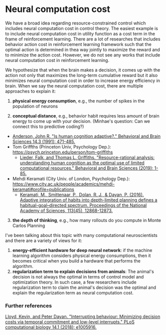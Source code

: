 # Neural computation cost

We have a broad idea regarding resource-constrained control which includes neural computation cost in control theory. 
The easiest example is to include neural computation cost in utility function as a cost term in the frame of reinforcement learning.
There are a lot of researches that includes behavior action cost in reinforcement learning framework such that 
the optimal action is determined in thea way jointly to maximize the reward and to minimize the action cost. 
However, we do not see any works that include neural computation cost in reinforcement learning.


We hypothesize that when the brain makes a decision, 
it comes up with the action not only that maximizes the long-term cumulative reward
but it also minimizes neural computation cost in order to increase energy efficiency in brain. 
When we say the neural computation cost, there are multiple approaches to explain it:

1) **physical energy consumption**, e.g., the number of spikes in the population of neurons

2) **conceptual distance**, e.g., behavior habit requires less amount of brain energy to come up with your decision. 
(Minhae's question: Can we connect this to predictive coding?)
- [Anderson, John R. "Is human cognition adaptive?." Behavioral and Brain Sciences 14.3 (1991): 471-485.](http://act-r.psy.cmu.edu/wordpress/wp-content/uploads/2013/09/Anderson91.pdf)
- Tom Griffths (Princeton Univ, Psychology Dep.): https://psych.princeton.edu/person/tom-griffiths
    - [Lieder, Falk, and Thomas L. Griffiths. "Resource-rational analysis: understanding human cognition as the optimal use of limited computational resources." Behavioral and Brain Sciences (2019): 1-85.](https://www.cambridge.org/core/journals/behavioral-and-brain-sciences/article/resourcerational-analysis-understanding-human-cognition-as-the-optimal-use-of-limited-computational-resources/586866D9AD1D1EA7A1EECE217D392F4A)
- Mehdi Keramati (City Univ. of London, Psychology Dep.): https://www.city.ac.uk/people/academics/mehdi-keramati#profile=publications
    - [Keramati, M., Smittenaar, P., Dolan, R. J., & Dayan, P. (2016). Adaptive integration of habits into depth-limited planning defines a habitual-goal–directed spectrum. Proceedings of the National Academy of Sciences, 113(45), 12868-12873.](https://www.pnas.org/content/113/45/12868)
3) **the depth of thinking**, e.g., how many rollouts do you compute in Monte Carlos Planning

I've been talking about this topic with many computational neuroscientists and there are a variety of views for it:

1) **energy-efficient hardware for deep neural network**: 
if the machine learning algorithm considers physical energy consumptions, then it becomes critical when you build a hardware that performs the algorithm.
2) **regularization term to explain decisions from animals**:
The animal's decision is not always the optimal in terms of control model and optimization theory. 
In such case, a few researchers include regularization term to claim the animal's decision was the optimal and
explain the regularization term as neural computation cost. 



 ### Further references
[Lloyd, Kevin, and Peter Dayan. "Interrupting behaviour: Minimizing decision costs via temporal commitment and low-level interrupts." PLoS computational biology 14.1 (2018): e1005916.](https://journals.plos.org/ploscompbiol/article/file?id=10.1371/journal.pcbi.1005916&type=printable)
 
 
